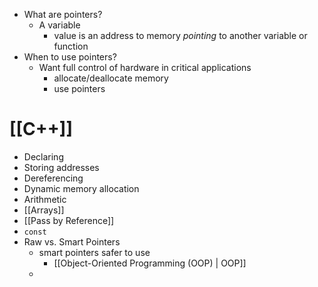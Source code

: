 - What are pointers?
	- A variable
		- value is an address to memory *pointing* to another variable or function
- When to use pointers?
	- Want full control of hardware in critical applications
		- allocate/deallocate memory
		- use pointers

# [[C++]]
- Declaring
- Storing addresses
- Dereferencing
- Dynamic memory allocation
- Arithmetic
- [[Arrays]]
- [[Pass by Reference]]
- `const`
- Raw vs. Smart Pointers
	- smart pointers safer to use
		- [[Object-Oriented Programming (OOP) | OOP]]
	- 